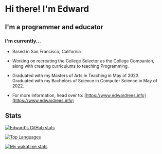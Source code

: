 # Hi there! I'm Edward

## I'm a programmer and educator

### I'm currently...

- Based in San Francisco, California

- Working on recreating the College Selector as the College Companion, along with creating curriculums to teaching Programming.

- Graduated with my Masters of Arts in Teaching in May of 2023. Graduated with my Bachelors of Science in Computer Science in May of 2022.

- For more information, head over to: [https://www.edwardrees.info](https://www.edwardrees.info)

## Stats

[![Edward's GitHub stats](https://github-readme-stats-lemon-two-84.vercel.app/api?username=EdwardRees&theme=ayu-mirage&count_private=true&show_icons=true)](#)

[![Top Languages](https://github-readme-stats.vercel.app/api/top-langs/?username=EdwardRees&theme=ayu-mirage&layout=compact&langs_count=10)](#)

[![My wakatime stats](https://github-readme-stats.vercel.app/api/wakatime?theme=ayu-mirage&langs_count=15&username=EdwardR16)](#)
